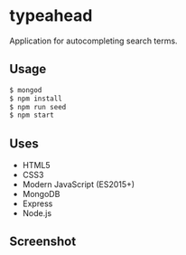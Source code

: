 # typeahead
Application for autocompleting search terms.

## Usage
```bash
$ mongod
$ npm install
$ npm run seed
$ npm start
```

## Uses
* HTML5
* CSS3
* Modern JavaScript (ES2015+)
* MongoDB
* Express
* Node.js

## Screenshot
